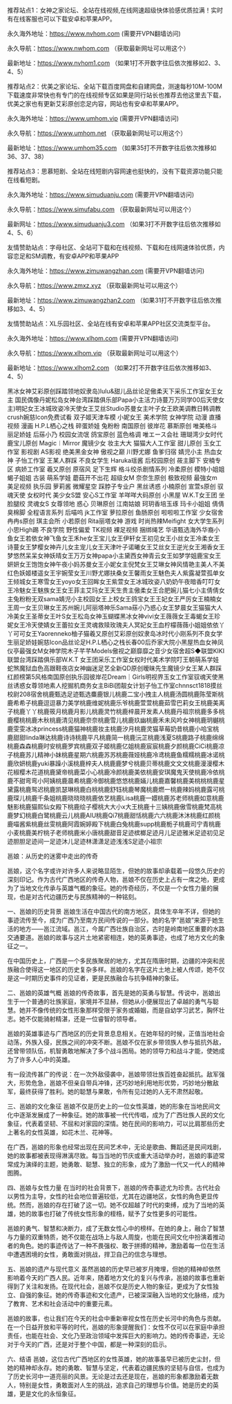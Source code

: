 推荐站点1：女神之家论坛、全站在线视频,在线网速超级快体验感优质拉满！实时有在线客服也可以下载安卓和苹果APP。

永久海外地址：https://www.nvhom.com (需要开VPN翻墙访问)

永久导航：https://www.nwhom.com （获取最新网址可以用这个）

最新地址：https://www.nvhom1.com （如果1打不开数字往后依次推移如2、3、4、5）

推荐站点2：优美之家论坛、全站下载百度网盘和自建网盘，测速每秒10M-100M下载速度非常快也有专门的在线视频专区如果是同行站长也推荐去他这里去下载，优美之家也有更新艾彩原创恋足内容，网站也有安卓和苹果APP。

永久海外地址：https://www.umhom.vip (需要开VPN翻墙访问)

永久导航：https://www.umhom.net （获取最新网址可以用这个）

最新地址：https://www.umhom35.com （如果35打不开数字往后依次推移如36、37、38）

推荐站点3：思慕短剧、全站在线短剧内容网速也挺快的，没有下载资源功能只能在线看短剧。

永久海外地址：https://www.simuduanju.com (需要开VPN翻墙访问)

永久导航：https://www.simufabu.com （获取最新网址可以用这个）

最新网址：https://www.simuduanju3.com （如果3打不开数字往后依次推移如4、5、6）

友情赞助站点：字母社区、全站可下载和在线视频、下载和在线网速体验优质，内容恋足和SM调教，有安卓APP和苹果APP

永久海外地址：https://www.zimuwangzhan.com (需要开VPN翻墙访问)

永久导航：https://www.zmxz.xyz （获取最新网址可以用这个）

最新地址：https://www.zimuwangzhan2.com （如果31打不开数字往后依次推移如3、4、5）

友情赞助站点：XL乐园社区、全站在线有安卓和苹果APP社区交流类型平台。

永久海外地址：https://www.xlhom.com (需要开VPN翻墙访问)

永久导航：https://www.xlhom.vip （获取最新网址可以用这个）

最新地址：https://www.xlhom2.com （如果2打不开数字往后依次推移如3、4、5）

黑冰女神艾彩原创踩踏领地奴隶岛)lulu&甜儿品丝论足傲柔天下采乐工作室女王女主 国民偶像丹妮松岛女神台湾踩踏俱乐部Papa小主活力诗蔓万万同学00后天使女主)明妃女王冰城玫姿冷天使女王艾丝Studio苏曼女主叶子女王欧美调教日韩调教crush婉慈Icon免费试看 双子姬天津车模 小妮女王 美术学院 女神学院 动漫 直播视频 漫画 H.P.L栖心之栈 碎蛋娇娃 兔粉粉 南国原创 彼岸花 慕斯原创 唯美格斗 丽足娇娃 后蕬小乃 校园女流氓 鸽宝原创 蓝色格调 唯エース会社 珊瑚湾少女时代 鹿宝儿原创 Magic︱Mirror 魔镜少女 妆主大大 猫猫大人工作室 甜儿原创 玉女工作室 影视剧 AS影视 绝美黑金女神 傲视之巅 川野尤娜 鱼爹归宿 婧児小主 热血女神 子怡工作室 王某人群踩 不良女学生 Haruka瑶酱 后校园原创 莜主脚下 安楠专区 病娇工作室 羲又原创 原宿风 足下生辉 格斗绞杀剧情系列 冷柔原创 模特小姐姐 蝎子姐姐 古装 萌系学娃 蘑菇开不出花 超级女M 奈奈生原创 极致视频 最強女m 美足视频 执乐园 萝莉酱 微耀星空 踩脖子专业户 黑丝诱惑 小楠原创 宣萱s原创 驭魂天使 女权时代 美少女S盟 安心S工作室 羊咩咩大码原创 小黑屋 W.K.T女王团 坐脸腿绞 灵魂女S 女尊领地 惑心 贝琳原创 江南姑娘 珂玥香培玉琢 玛卡小姐姐 倩倩臭棉脚 全程语言系列 后喵呜 jk工作室 萝拉原创 鱼肠原创 啦啦啦工作室 少女宿舍 冉冉s原创 琪主会所 小若原创 Rita丽塔女神 游戏 时尚热辣Meifight 女大学生系列 小思High踢 不良学院 野性偏爱 TK视频 裸足视频 捆绑绳艺 华语甄选海外华裔小鱼女王若依女神飞鱼女王禾he女王宝儿女王伊轩女王初见女王小丝女王冷柔女王诗蔓女王梦樱女神卉儿女主宠儿女王天津叶子诺曦女王艾丝女王逆光女王湘香女王梦悠然呆呆女神妖晴女王万万女神papa小主黛西女神青云女王如梦学姐鹿宝女王妍妍女王饱饱女神午夜小妈苏曼女王小妮女主倪梵女王艾琳女神风情艳主美人不美红色妖姬楼遥女王宇婉莹女王川野尤娜扶桑女王馨雨女王魅色夫人紫露凝萱孤单女王倾城女王寒雪女王yoyo女王回眸女王紫萱女王冰城玫姿八奶奶午夜暗香叮叮女王冷魅女王魅族女王女王菲主艾玛女王天生贵主傲柔女王合肥婉儿猫七小主倩倩女主兔粉粉无双sama婧児小主校园女王上校女王鸽宝女王王妃女王严厉女王楠楠女王周一女王贝琳女王苏州婉儿阿丽塔神乐Sama蕬小乃惑心女王梦晨女王猫猫大人冷美女王圣蒂女王叶S女王松岛女神玉蝴蝶黑冰女神vivi女王薇薇女王毒蝎女王珍妮女王冷天使婧女王蕾拉女王灵魂救赎玫瑰夫人冥妃女王血柠檬薇薇小姐姐依依丫丫可可女王Yaorenneko柚子猫羲又原创艾彩原创奴隶岛冰时代小刚系列不良女学生丽足娇娃婉慈Icon品丝论足H.P.L栖心之栈长春00后乔家大院小黑屋热血女神凤仪亭最强女M女神学院木子芊芊Models傲视之巅靡靡之音少女宿舍超S◆联盟KIKI联盟台湾踩踏俱乐部W.K.T 女王团采乐工作室女权时代美术学院叮王朝萌系学娃蛇煞魔狱血色高跟鞋夜店女神幽迷足艺全新QD原创暧昧先生魔镜少女王某人群踩红颜榜第5风格南国原创执乐园彼岸花Dream｜Girls明视界玉女工作室驭魂天使黑丝诱惑女尊领地素人挖掘机商务女主BiBi团靓女计划子怡工作室chnnsct1818摸丝校尉208宿舍桃鹿甄选足迹甄选麋鹿银儿桃鹿二宝小拽主人桃鹿汤圆桃鹿陈莹斯桃鹿希希子桃鹿逗逗暴力美学桃鹿维妮桃鹿乐爷桃鹿萱萱桃鹿茹雪巴莉女王桃鹿美离子桃鹿丫丫桃鹿筱月桃鹿月影儿桃鹿灵竹桃鹿梓晨开发素人桃鹿丹祖宗桃鹿多多桃鹿樱桃桃鹿木秋桃鹿清见桃鹿奈奈桃鹿雪儿桃鹿玖幽桃鹿禾未风吟女神桃鹿玥樾桃鹿雯雯冰冰princess桃鹿猫神桃鹿妆主桃鹿汐月桃鹿灵猫草莓奶昔桃鹿小哈宝桃鹿甜甜linda琳达桃鹿诗诗桃鹿平凡桃鹿简一桃鹿沅芷桃鹿浅夏S桃鹿路子桃鹿绵绵桃鹿森森桃鹿时安桃鹿罗宾桃鹿双子姬桃鹿亿姐桃鹿宸宸桃鹿夕颜桃鹿CiCi桃鹿凉子桃鹿苏儿精神小妹桃鹿星期六桃鹿苏苏桃鹿薇娅桃鹿冷鸢桃鹿鱼糯糯桃鹿冰诺桃鹿欣妍桃鹿yuki暴躁小溪桃鹿梓夫人桃鹿鹿梦兮桃鹿贝蒂桃鹿文文文桃鹿漫漫樱木花椒樱木花道桃鹿黛帝桃鹿菜小心桃鹿冷颜桃鹿美依桃鹿安琪魔鬼天使桃鹿冷依桃鹿不甜弯弯小阿姨桃鹿晨希桃鹿冷御桃鹿悠悠桃鹿婳儿桃鹿嘉馨桃鹿美桃桃桃鹿星黛露桃鹿鸳迟桃鹿凯瑟琳桃鹿白桃桃鹿舒钰桃鹿琴魔桃鹿燃一桃鹿辣妈桃鹿露可桃鹿琛儿桃鹿千条姐桃鹿晓晓晓桃鹿依艺桃鹿Lisa桃鹿一嬛桃鹿苏老师桃鹿如意桃鹿魅影桃鹿猫熙仙女殿下桃鹿绘子樱桃大大小x大王桃鹿十三姨桃鹿傲雪桃鹿梵高桃鹿梦幻桃鹿白鹭桃鹿云儿桃鹿AIU桃鹿Qi7桃鹿甜恬桃鹿六六桃鹿沐沐桃鹿红颜桃鹿喵酱紫桃鹿丝雯桃鹿阿霞婉婷殿下桃鹿白兔桃鹿supp桃鹿栀子桃鹿司宁青桃鹿小麦桃鹿美柠桃子老师桃鹿米小唐桃鹿甜音足迹槟榔足迹月儿足迹雅米足迹初见足迹胆胆足迹间一足迹沐儿足迹林潇潇足迹浅浅S足迹小祖宗



邕娘：从历史的迷雾中走出的传奇

邕娘，这个名字或许对许多人来说略显陌生，但她的故事却承载着一段悠久历史的深刻印记。作为古代广西地区的传奇人物，邕娘不仅在历史上占有一席之地，更成为了当地文化传承与英雄气概的象征。她的传奇经历，不仅是一个女性力量的展现，也是对古代边疆历史与民族精神的一种铭刻。

一、邕娘的历史背景
邕娘生活在中国古代的南方地区，具体生卒年不详，但她的事迹流传至今，成为广西乃至南方民间传说的一部分。她的名字“邕娘”来源于她生活的地方——邕江流域。邕江，今属广西壮族自治区，古时是岭南地区重要的水路交通要道。邕娘的故事与这片土地紧密相连，她的英勇事迹，也成了地方文化的象征之一。

在中国历史上，广西是一个多民族聚居的地方，尤其在隋唐时期，边疆的冲突和民族融合使得这一地区的历史复杂多样。邕娘的名字在这片土地上被人传颂，她不仅是这一时期历史事件的见证者，更是民族融合与抗争精神的象征。

二、邕娘的英雄气概
邕娘的传奇故事，首先是她的英勇与智慧。传说中，邕娘出生于一个普通的壮族家庭，家境并不显赫，但她从小便展现出了卓越的勇气与聪慧。她并不像传统的女性形象那样受限于家务或婚姻，而是自幼学习武艺，胸怀壮志。她不仅能骑射精湛，还是一位睿智的领导者。

邕娘的英雄事迹与广西地区的历史背景息息相关。在她年轻的时候，正值当地社会动荡，外族入侵，民族之间的冲突不断。邕娘不仅在家乡带领族人参与抵抗外敌，还曾带领队伍，机智勇敢地解决了多个战斗困局。她的领导力和战斗才能，使她成为了许多人心中的英雄。

有一段流传甚广的传说：在一次外敌侵袭中，邕娘带领壮族百姓奋起抵抗。敌军强大，形势危急，邕娘不但亲自带兵冲锋，还巧妙地利用地形优势，巧妙地分散敌军，最终获得了胜利。她的聪慧与果敢，令所有见过她的人无不肃然起敬。

三、邕娘的文化象征
邕娘不仅是历史上的一位女性英雄，她的形象在当地民间文化中逐渐发展成了一种象征。她的故事被一代代传唱，成为了广西壮族人民的文化象征，代表着坚韧、不屈和对家园的深情。她在民间的影响力，可以比肩那些历史上著名的女性英雄，如花木兰、花神等。

在广西，邕娘的形象也经常出现在民间艺术中，无论是歌曲、舞蹈还是民间戏剧，她的故事都被表现得淋漓尽致。每当当地的节庆或重大活动举办时，邕娘的事迹常常成为演绎的主题，她勇敢、聪慧、独立的形象，成为了激励一代又一代人的精神图腾。

四、邕娘与女性力量
在当时的社会背景下，邕娘的传奇事迹尤为珍贵。古代社会以男性为主导，女性的社会地位普遍较低，尤其在边疆地区，女性的角色更显传统。然而，邕娘的存在打破了这一切。她不仅超越了时代的束缚，成为了当地的英雄，她的故事也打破了传统女性形象的桎梏，赋予了女性更多的可能性。

邕娘的勇气、智慧和决断力，成了无数女性心中的榜样。在她的身上，融合了智慧与力量的双重特质，她不仅能在战场上与敌人周旋，也能在民间文化中扮演着推动者的角色。她的事迹传达了一种不畏强权、敢于拼搏的精神，激励着每一位在生活中遭遇困境的女性，勇敢面对挑战，捍卫自己的信念与理想。

五、邕娘的遗产与现代意义
虽然邕娘的历史早已被岁月掩埋，但她的精神却依然影响着今天的广西人民。近年来，随着地方文化的复兴与传承，邕娘的故事也重新得到了关注和发扬。在现代社会，邕娘不仅是历史人物的象征，更成为了女性独立、自强的象征。她的传奇事迹和文化遗产，已被深深融入当地的文化脉络，成为了教育、艺术和社会活动中的重要元素。

邕娘的故事，也让我们在今天的社会中重新审视女性在历史长河中的角色与贡献。在一个日益开放和平等的时代，邕娘的形象提醒我们：女性不仅可以在家庭中承担责任，也能在社会、文化乃至政治领域中发挥巨大的影响力。她的传奇事迹，无论对于今天的广西，还是对于整个中国，都是一种深刻的启示。

六、结语
邕娘，这位古代广西地区的女性英雄，她的故事虽早已被历史尘封，但她的精神却永存。她的勇敢、智慧与坚定，代表着边疆民族的坚韧与自信，也成为了历史长河中一道亮丽的风景。无论是过去还是现在，邕娘的形象都激励着无数人，特别是女性，勇敢面对人生的挑战，追求自己的理想与价值。她是历史的英雄，更是文化的永恒象征。














